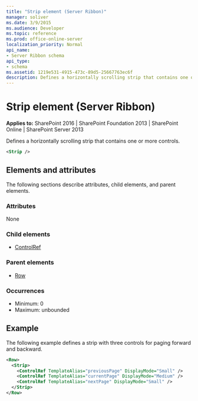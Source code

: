 ```yaml
---
title: "Strip element (Server Ribbon)"
manager: soliver
ms.date: 3/9/2015
ms.audience: Developer
ms.topic: reference
ms.prod: office-online-server
localization_priority: Normal
api_name:
- Server Ribbon schema
api_type:
- schema
ms.assetid: 1219e531-4915-473c-89d5-25667763ec6f
description: Defines a horizontally scrolling strip that contains one or more controls.
---
```


# Strip element (Server Ribbon)

**Applies to:** SharePoint 2016 | SharePoint Foundation 2013 | SharePoint Online | SharePoint Server 2013
  
Defines a horizontally scrolling strip that contains one or more controls.
  
```XML
<Strip />
```

## Elements and attributes

The following sections describe attributes, child elements, and parent elements.

### Attributes

None

### Child elements

- [ControlRef](controlref-element.md)
   
### Parent elements

- [Row](row-element.md)
   
### Occurrences

- Minimum: 0
- Maximum: unbounded  
   
## Example

The following example defines a strip with three controls for paging forward and backward.
  
```XML
<Row>
  <Strip>
    <ControlRef TemplateAlias="previousPage" DisplayMode="Small" />
    <ControlRef TemplateAlias="currentPage" DisplayMode="Medium" />
    <ControlRef TemplateAlias="nextPage" DisplayMode="Small" />
  </Strip>
</Row>
```



